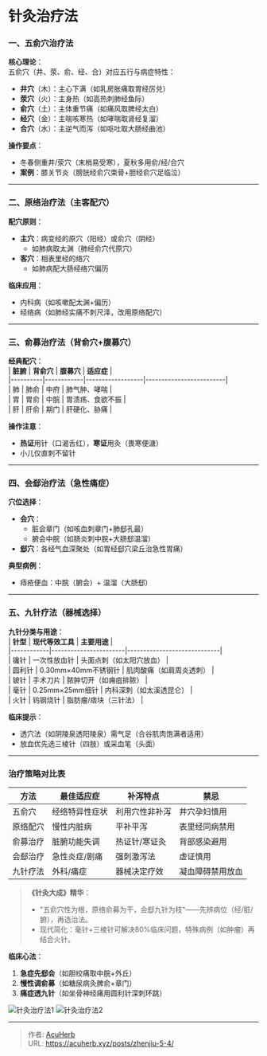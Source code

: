 # 针灸治疗法


### **一、五俞穴治疗法**
**核心理论**：  
五俞穴（井、荥、俞、经、合）对应五行与病症特性：  
- **井穴**（木）：主心下满（如乳房胀痛取胃经厉兑）  
- **荥穴**（火）：主身热（如高热刺肺经鱼际）  
- **俞穴**（土）：主体重节痛（如痛风取脾经太白）  
- **经穴**（金）：主喘咳寒热（如哮喘取肾经复溜）  
- **合穴**（水）：主逆气而泻（如呕吐取大肠经曲池）  

**操作要点**：  
- 冬春侧重井/荥穴（末梢易受寒），夏秋多用俞/经/合穴  
- **案例**：膝关节炎（膀胱经俞穴束骨+胆经俞穴足临泣）  

---

### **二、原络治疗法（主客配穴）**
**配穴原则**：  
- **主穴**：病变经的原穴（阳经）或俞穴（阴经）  
  - 如肺病取太渊（肺经俞穴代原穴）  
- **客穴**：相表里经的络穴  
  - 如肺病配大肠经络穴偏历  

**临床应用**：  
- 内科病（如咳嗽配太渊+偏历）  
- 经络病（如肺经实痛不刺尺泽，改用原络配穴）  

---

### **三、俞募治疗法（背俞穴+腹募穴）**
**经典配穴**：  
| **脏腑** | **背俞穴** | **腹募穴**       | **适应症**              |  
|----------|------------|------------------|-------------------------|  
| 肺       | 肺俞       | 中府             | 肺气肿、哮喘            |  
| 胃       | 胃俞       | 中脘             | 胃溃疡、食欲不振        |  
| 肝       | 肝俞       | 期门             | 肝硬化、胁痛            |  

**操作注意**：  
- **热证**用针（口渴舌红），**寒证**用灸（畏寒便溏）  
- 小儿仅直刺不留针  

---

### **四、会郄治疗法（急性痛症）**
**穴位选择**：  
- **会穴**：  
  - 脏会章门（如咳血刺章门+肺郄孔最）  
  - 腑会中脘（如肠炎刺中脘+大肠郄温溜）  
- **郄穴**：各经气血深聚处（如胃经郄穴梁丘治急性胃痛）  

**典型病例**：  
- 痔疮便血：中脘（腑会）+ 温溜（大肠郄）  

---

### **五、九针疗法（器械选择）**
**九针分类与用途**：  
| **针型**   | **现代等效工具**       | **主要用途**                  |  
|------------|-----------------------|-----------------------------|  
| 镵针       | 一次性放血针         | 头面点刺（如太阳穴放血）    |  
| 圆利针     | 0.30mm×40mm不锈钢针  | 肌肉酸痛（如肩周炎透刺）    |  
| 铍针       | 手术刀片             | 脓肿切开（如痈疽排脓）      |  
| 毫针       | 0.25mm×25mm细针      | 内科深刺（如太溪透昆仑）    |  
| 火针       | 钨钢烧针             | 脂肪瘤/痞块（三针法）       |  

**临床提示**：  
- 透穴法（如阴陵泉透阳陵泉）需气足（合谷肌肉饱满者适用）  
- 放血优先选三棱针（四肢）或采血笔（头面）  

---

### **治疗策略对比表**
| **方法**       | **最佳适应症**       | **补泻特点**          | **禁忌**              |  
|----------------|----------------------|-----------------------|-----------------------|  
| 五俞穴         | 经络特异性症状      | 利用穴性非补泻        | 井穴孕妇慎用          |  
| 原络配穴       | 慢性内脏病          | 平补平泻              | 表里经同病禁用        |  
| 俞募治疗       | 脏腑功能失调        | 热证针/寒证灸         | 背部感染避用          |  
| 会郄治疗       | 急性炎症/剧痛       | 强刺激泻法            | 虚证慎用              |  
| 九针疗法       | 外科/痛症           | 器械决定疗效          | 凝血障碍禁用放血      |  

> **《针灸大成》精华**：  
> - "五俞穴性为根，原络俞募为干，会郄九针为枝"——先辨病位（经/脏/腑），再选治法。  
> - 现代简化：毫针+三棱针可解决80%临床问题，特殊病例（如肿瘤）再结合火针。  

**临床心法**：  
1. **急症先郄会**（如胆绞痛取中脘+外丘）  
2. **慢性调俞募**（如糖尿病灸脾俞+章门）  
3. **痛症透九针**（如坐骨神经痛用圆利针深刺环跳）

![针灸治疗法1](http://img.xingtan.one/i/2025/07/19/687b4fa1f2692.webp)
![针灸治疗法2](http://img.xingtan.one/i/2025/07/19/687b4fa535500.webp)

---

> 作者: [AcuHerb](https://acuherb.xyz)  
> URL: https://acuherb.xyz/posts/zhenjiu-5-4/  

